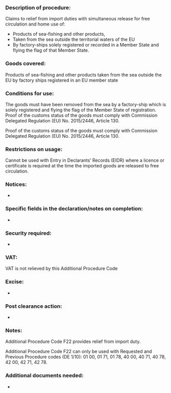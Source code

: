 ### Description of procedure:

Claims to relief from import duties with simultaneous release for free circulation and home use of:

*   Products of sea-fishing and other products,
*   Taken from the sea outside the territorial waters of the EU
*   By factory-ships solely registered or recorded in a Member State and flying the flag of that Member State.

### Goods covered:

Products of sea-fishing and other products taken from the sea outside the EU by factory ships registered in an EU member state

### Conditions for use:

The goods must have been removed from the sea by a factory-ship which is solely registered and flying the flag of the Member State of registration. Proof of the customs status of the goods must comply with Commission Delegated Regulation (EU) No. 2015/2446, Article 130.

Proof of the customs status of the goods must comply with Commission Delegated Regulation (EU) No. 2015/2446, Article 130.

### Restrictions on usage:

Cannot be used with Entry in Declarants’ Records (EIDR) where a licence or certificate is required at the time the imported goods are released to free circulation.

### Notices:

-

### Specific fields in the declaration/notes on completion:

-

### Security required:

-

### VAT:

VAT is not relieved by this Additional Procedure Code

### Excise:

-

### Post clearance action:

-

### Notes:

Additional Procedure Code F22 provides relief from import duty.

Additional Procedure Code F22 can only be used with Requested and Previous Procedure codes (DE 1/10): 01 00, 01 71, 01 78, 40 00, 40 71, 40 78, 42 00, 42 71, 42 78.

### Additional documents needed:

-